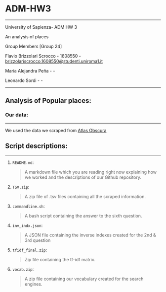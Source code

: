 # ADM-HW3

-----

University of Sapienza- ADM HW 3 

An analysis of places 

Group Members [Group 24]


Flavio Brizzolari Scrocco - 1608550 - brizzolariscrocco.1608550@studenti.uniroma1.it

Maria Alejandra Peña -   -

Leonardo Sordi -   -

----

## Analysis of Popular places:


### Our data:

--------------------------------------------------

We used the data we scraped from [Atlas Obscura](https://www.atlasobscura.com/places?sort=likes_count)



## Script descriptions:

---------------------------------------------------

1. `README.md`:
   
   > A markdown file which you are reading right now explaining how we worked and the descriptions of our Github repository.

2. `TSV.zip`:
   
   >A zip file of .tsv files containing all the scraped information.

3. `commandline.sh`:
   
   >A bash script containing the answer to the sixth question.
   
4. `inv_indx.json`:
   
   >A JSON file containing the inverse indexes created for the 2nd & 3rd question

3. `tfidf_final.zip`:
   
   > Zip file containing the tf-idf matrix.
    
4. `vocab.zip`:
    
    >A zip file containing our vocabulary created for the search engines.
